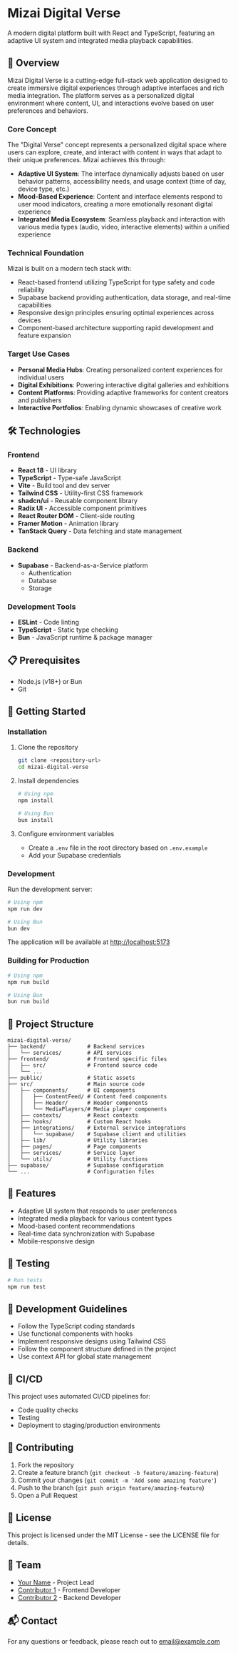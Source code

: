# Mizai Digital Verse

A modern digital platform built with React and TypeScript, featuring an adaptive UI system and integrated media playback capabilities.

## 🚀 Overview

Mizai Digital Verse is a cutting-edge full-stack web application designed to create immersive digital experiences through adaptive interfaces and rich media integration. The platform serves as a personalized digital environment where content, UI, and interactions evolve based on user preferences and behaviors.

### Core Concept

The "Digital Verse" concept represents a personalized digital space where users can explore, create, and interact with content in ways that adapt to their unique preferences. Mizai achieves this through:

- **Adaptive UI System**: The interface dynamically adjusts based on user behavior patterns, accessibility needs, and usage context (time of day, device type, etc.)
- **Mood-Based Experience**: Content and interface elements respond to user mood indicators, creating a more emotionally resonant digital experience
- **Integrated Media Ecosystem**: Seamless playback and interaction with various media types (audio, video, interactive elements) within a unified experience

### Technical Foundation

Mizai is built on a modern tech stack with:

- React-based frontend utilizing TypeScript for type safety and code reliability
- Supabase backend providing authentication, data storage, and real-time capabilities
- Responsive design principles ensuring optimal experiences across devices
- Component-based architecture supporting rapid development and feature expansion

### Target Use Cases

- **Personal Media Hubs**: Creating personalized content experiences for individual users
- **Digital Exhibitions**: Powering interactive digital galleries and exhibitions
- **Content Platforms**: Providing adaptive frameworks for content creators and publishers
- **Interactive Portfolios**: Enabling dynamic showcases of creative work

## 🛠️ Technologies

### Frontend
- **React 18** - UI library
- **TypeScript** - Type-safe JavaScript
- **Vite** - Build tool and dev server
- **Tailwind CSS** - Utility-first CSS framework
- **shadcn/ui** - Reusable component library
- **Radix UI** - Accessible component primitives
- **React Router DOM** - Client-side routing
- **Framer Motion** - Animation library
- **TanStack Query** - Data fetching and state management

### Backend
- **Supabase** - Backend-as-a-Service platform
  - Authentication
  - Database
  - Storage

### Development Tools
- **ESLint** - Code linting
- **TypeScript** - Static type checking
- **Bun** - JavaScript runtime & package manager

## 📋 Prerequisites

- Node.js (v18+) or Bun
- Git

## 🚀 Getting Started

### Installation

1. Clone the repository
   ```bash
   git clone <repository-url>
   cd mizai-digital-verse
   ```

2. Install dependencies
   ```bash
   # Using npm
   npm install
   
   # Using Bun
   bun install
   ```

3. Configure environment variables
   - Create a `.env` file in the root directory based on `.env.example`
   - Add your Supabase credentials

### Development

Run the development server:
```bash
# Using npm
npm run dev

# Using Bun
bun dev
```

The application will be available at [http://localhost:5173](http://localhost:5173)

### Building for Production

```bash
# Using npm
npm run build

# Using Bun
bun run build
```

## 📁 Project Structure

```
mizai-digital-verse/
├── backend/             # Backend services
│   └── services/        # API services
├── frontend/            # Frontend specific files
│   ├── src/             # Frontend source code
│   └── ...
├── public/              # Static assets
├── src/                 # Main source code
│   ├── components/      # UI components
│   │   ├── ContentFeed/ # Content feed components
│   │   ├── Header/      # Header components
│   │   └── MediaPlayers/# Media player components
│   ├── contexts/        # React contexts
│   ├── hooks/           # Custom React hooks
│   ├── integrations/    # External service integrations
│   │   └── supabase/    # Supabase client and utilities
│   ├── lib/             # Utility libraries
│   ├── pages/           # Page components
│   ├── services/        # Service layer
│   └── utils/           # Utility functions
├── supabase/            # Supabase configuration
└── ...                  # Configuration files
```

## 🌟 Features

- Adaptive UI system that responds to user preferences
- Integrated media playback for various content types
- Mood-based content recommendations
- Real-time data synchronization with Supabase
- Mobile-responsive design

## 🧪 Testing

```bash
# Run tests
npm run test
```

## 📝 Development Guidelines

- Follow the TypeScript coding standards
- Use functional components with hooks
- Implement responsive designs using Tailwind CSS
- Follow the component structure defined in the project
- Use context API for global state management

## 🔄 CI/CD

This project uses automated CI/CD pipelines for:
- Code quality checks
- Testing
- Deployment to staging/production environments

## 🤝 Contributing

1. Fork the repository
2. Create a feature branch (`git checkout -b feature/amazing-feature`)
3. Commit your changes (`git commit -m 'Add some amazing feature'`)
4. Push to the branch (`git push origin feature/amazing-feature`)
5. Open a Pull Request

## 📄 License

This project is licensed under the MIT License - see the LICENSE file for details.

## 👥 Team

- [Your Name](https://github.com/yourusername) - Project Lead
- [Contributor 1](https://github.com/contributor1) - Frontend Developer
- [Contributor 2](https://github.com/contributor2) - Backend Developer

## 📬 Contact

For any questions or feedback, please reach out to [email@example.com](mailto:email@example.com)
